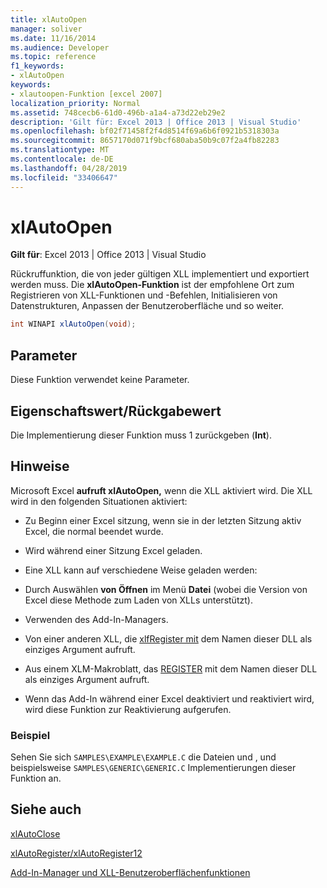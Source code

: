 ```yaml
---
title: xlAutoOpen
manager: soliver
ms.date: 11/16/2014
ms.audience: Developer
ms.topic: reference
f1_keywords:
- xlAutoOpen
keywords:
- xlautoopen-Funktion [excel 2007]
localization_priority: Normal
ms.assetid: 748cecb6-61d0-496b-a1a4-a73d22eb29e2
description: 'Gilt für: Excel 2013 | Office 2013 | Visual Studio'
ms.openlocfilehash: bf02f71458f2f4d8514f69a6b6f0921b5318303a
ms.sourcegitcommit: 8657170d071f9bcf680aba50b9c07f2a4fb82283
ms.translationtype: MT
ms.contentlocale: de-DE
ms.lasthandoff: 04/28/2019
ms.locfileid: "33406647"
---
```

# <a name="xlautoopen"></a>xlAutoOpen

 **Gilt für**: Excel 2013 | Office 2013 | Visual Studio 
  
Rückruffunktion, die von jeder gültigen XLL implementiert und exportiert werden muss. Die **xlAutoOpen-Funktion** ist der empfohlene Ort zum Registrieren von XLL-Funktionen und -Befehlen, Initialisieren von Datenstrukturen, Anpassen der Benutzeroberfläche und so weiter. 
  
```cs
int WINAPI xlAutoOpen(void);
```

## <a name="parameters"></a>Parameter

Diese Funktion verwendet keine Parameter.
  
## <a name="property-valuereturn-value"></a>Eigenschaftswert/Rückgabewert

Die Implementierung dieser Funktion muss 1 zurückgeben (**Int**).
  
## <a name="remarks"></a>Hinweise

Microsoft Excel **aufruft xlAutoOpen,** wenn die XLL aktiviert wird. Die XLL wird in den folgenden Situationen aktiviert: 
  
- Zu Beginn einer Excel sitzung, wenn sie in der letzten Sitzung aktiv Excel, die normal beendet wurde.
    
- Wird während einer Sitzung Excel geladen.
    
- Eine XLL kann auf verschiedene Weise geladen werden:
    
- Durch Auswählen **von Öffnen** im Menü **Datei** (wobei die Version von Excel diese Methode zum Laden von XLLs unterstützt). 
    
- Verwenden des Add-In-Managers.
    
- Von einer anderen XLL, die [xlfRegister mit](xlfregister-form-1.md) dem Namen dieser DLL als einziges Argument aufruft. 
    
- Aus einem XLM-Makroblatt, das [REGISTER](xlfregister-form-1.md) mit dem Namen dieser DLL als einziges Argument aufruft. 
    
- Wenn das Add-In während einer Excel deaktiviert und reaktiviert wird, wird diese Funktion zur Reaktivierung aufgerufen.
    
### <a name="example"></a>Beispiel

Sehen Sie sich  `SAMPLES\EXAMPLE\EXAMPLE.C` die Dateien und , und beispielsweise  `SAMPLES\GENERIC\GENERIC.C` Implementierungen dieser Funktion an.
  
## <a name="see-also"></a>Siehe auch



[xlAutoClose](xlautoclose.md)
  
[xlAutoRegister/xlAutoRegister12](xlautoregister-xlautoregister12.md)


[Add-In-Manager und XLL-Benutzeroberflächenfunktionen](add-in-manager-and-xll-interface-functions.md)


